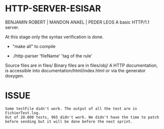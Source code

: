 # HTTP-SERVER-ESISAR
 BENJAMIN ROBERT | MANDON ANAEL | PEDER LEOS
 A basic HTTP/1.1 server.
 
 At this stage only the syntax verification is done.

 - "make all" to compile

 - ./http-parser 'fileName' 'tag of the rule'


 Source files are in files/
 Binary files are in files/obj/
 A HTTP documentation, is accessible into documentation/html/index.html or via the generator doxygen.


 # ISSUE

	Some testFile didn't work. The output of all the test are in FichierTest.log.
	Out of 20.000 tests, 965 didn't work. We didn't have the time to patch before sending but it will be done before the next sprint.

